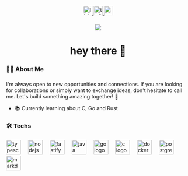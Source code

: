 <div align="center">
  <a href="https://www.linkedin.com/in/pedro-klein/" target="_blank">
    <img src="https://img.shields.io/static/v1?message=LinkedIn&logo=linkedin&label=&color=0077B5&logoColor=white&labelColor=&style=for-the-badge" height="25" alt="linkedin logo"  />
  </a>
  <a href="https://twitter.com/pedro_klein1" target="_blank">
    <img src="https://img.shields.io/static/v1?message=Twitter&logo=twitter&label=&color=1DA1F2&logoColor=white&labelColor=&style=for-the-badge" height="25" alt="twitter logo"  />
  </a>
  <a href="mailto:pedro.klein.sl@gmail.com" target="_blank">
    <img src="https://img.shields.io/static/v1?message=Gmail&logo=gmail&label=&color=D14836&logoColor=white&labelColor=&style=for-the-badge" height="25" alt="gmail logo"  />
  </a>
</div>

###

<div align="center">
  <img src="https://visitor-badge.laobi.icu/badge?page_id=pedrohenrikle.pedrohenrikle&"  />
</div>

###

<h1 align="center">hey there 👋</h1>

###

<h3 align="left">👩‍💻  About Me</h3>

###

<p align="left">I'm always open to new opportunities and connections. If you are looking for collaborations or simply want to exchange ideas, don't hesitate to call me. Let's build something amazing together! 👊

- 📚 Currently learning about C, Go and Rust <br></p>

###

<h3 align="left">🛠 Techs</h3>

###

<div align="left">
  <img src="https://cdn.jsdelivr.net/gh/devicons/devicon/icons/typescript/typescript-original.svg" height="40" alt="typescript logo"  />
    <img width="12" />
  <img src="https://icongr.am/devicon/nodejs-original.svg?size=120&color=83cd29" height="40" alt="nodejs logo"  />
    <img width="12" />
  <img src="https://icongr.am/simple/fastify.svg?size=120&color=ffffff&colored=false" height="40" alt="fastify logo"  />
    <img width="12" />
  <img src="https://cdn.jsdelivr.net/gh/devicons/devicon/icons/java/java-original.svg" height="40" alt="java logo"  />
    <img width="12" />
  <img src="https://cdn.jsdelivr.net/gh/devicons/devicon/icons/go/go-original.svg" height="40" alt="go logo"  />
     <img width="12" />
  <img src="https://icongr.am/simple/c.svg?size=120&color=ffffff&colored=false" height="40" alt="c logo"  />
    <img width="12" />
  <img src="https://cdn.jsdelivr.net/gh/devicons/devicon/icons/docker/docker-original.svg" height="40" alt="docker logo"  />
    <img width="12" />
  <img src="https://icongr.am/devicon/postgresql-original.svg?size=120&color=ffffff" height="40" alt="postgresql logo"  />
    <img width="12" />
  <img src="https://icongr.am/simple/markdown.svg?size=120&color=2ea4ff&colored=false" height="40" alt="markdown logo"  />
    <img width="12" />
</div>

###
